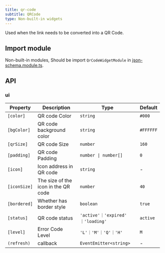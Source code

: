 ```yaml
---
title: qr-code
subtitle: QRCode
type: Non-built-in widgets
---
```


Used when the link needs to be converted into a QR Code.

## Import module

Non-built-in modules, Should be import `QrCodeWidgetModule` in [json-schema.module.ts](https://github.com/hbyunzai/ng-yunzai/blob/master/src/app/shared/json-schema/json-schema.module.ts#L11).

## API

### ui

| Property | Description | Type | Default |
|----------|-------------|------|---------|
| `[color]`           | QR code Color                       | `string`                        | `#000`    |
| `[bgColor]` | QR code background color            | `string`                        | `#FFFFFF` |
| `[qrSize]`            | QR code Size                        | `number`                        | `160`     |
| `[padding]`         | QR code Padding                     | `number \| number[]`            | `0`       |
| `[icon]`            | Icon address in QR code             | `string`                        | -         |
| `[iconSize]`        | The size of the icon in the QR code | `number`                        | `40`      |
| `[bordered]`        | Whether has border style            | `boolean`                       | `true`    |
| `[status]`          | QR code status                      | `'active'｜'expired' ｜'loading'` | `active`  |
| `[level]`           | Error Code Level                    | `'L'｜'M'｜'Q'｜'H'`               | `M`       |
| `(refresh)`         | callback                            | `EventEmitter<string>`          | -         |
